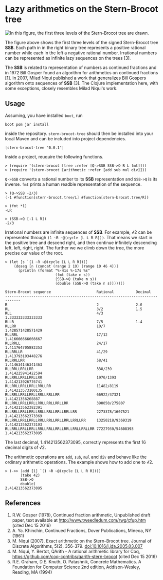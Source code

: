 # Lazy arithmetics on the Stern-Brocot tree
![In this figure, the first three levels of the Stern-Brocot tree are drawn.](https://raw.githubusercontent.com/timrichardt/stern-brocot-tree/master/resources/first_three_levels_of_SSB.png)

The figure above shows the first three levels of the signed Stern-Brocot
tree **SSB**. Each path in in the right binary tree represents a
positive rational number while each in the left a negative rational
number. Irrational numbers can be represented as infinite lazy sequences on
the trees [3]. 

The **SSB** is related to representation of numbers as continued
fractions and in 1972 Bill Gosper found an algorithm for arithmetics
on continued fractions [1]. In 2007, Milad Niqui published a work that
generalizes Bill Gospers algorithm onto sequences of **SSB** [3]. The
Clojure implementation here, with some exceptions, closely resembles
Milad Niqui's work.

## Usage
Assuming, you have installed `boot`, run

```
boot pom jar install
```

inside the repository. `stern-brocot-tree` should then be installed into
your local Maven and can be included into project dependencies.

```
[stern-brocot-tree "0.0.1"]
```

Inside a project, reuquire the following functions.

```
> (require '(stern-brocot [tree :refer [Q->SSB SSB->Q R L fmt]]))
> (require '(stern-brocot [arithmetic :refer [add sub mul div]]))
```

`Q->SSB` converts a rational number to its **SSB** representation and
`SSB->Q` is its inverse. `fmt` prints a human readble representation of
the sequence.

```
> (Q->SSB -2/3)
(-1 #function[stern-brocot.tree/L] #function[stern-brocot.tree/R])

> (fmt *1)
-LR

> (SSB->Q [-1 L R])
-2/3
```

Irrational numbers are infinite sequences of **SSB**. For example, √2
can be represented through `(1 ~R ~@(cycle [L L R R]))`. That means we
start in the positive tree and descend right, and then continue
infinitely descending left, left, right, right. The further we we climb
down the tree, the more precise our value of the root.

```
> (let [s `(1 ~R ~@(cycle [L L R R]))]
    (doseq [n (concat (range 2 10) (range 10 46 4))]
      (println (format "%-41s %-17s %s"
                       (fmt (take n s))
                       (SSB->Q (take n s))
                       (double (SSB->Q (take n s)))))))

Stern-Brocot sequence                     Rational          Decimal
-----------------------------------------------------------------------------
R                                         2                 2.0
RL                                        3/2               1.5
RLL                                       4/3               1.333333333333333
RLLR                                      7/5               1.4
RLLRR                                     10/7              1.428571428571429
RLLRRL                                    17/12             1.416666666666667
RLLRRLL                                   24/17             1.411764705882353
RLLRRLLR                                  41/29             1.413793103448276
RLLRRLLRR                                 58/41             1.414634146341463
RLLRRLLRRLLRR                             338/239           1.414225941422594
RLLRRLLRRLLRRLLRR                         1970/1393         1.414213926776741
RLLRRLLRRLLRRLLRRLLRR                     11482/8119        1.414213573100135
RLLRRLLRRLLRRLLRRLLRRLLRR                 66922/47321       1.41421356268887
RLLRRLLRRLLRRLLRRLLRRLLRRLLRR             390050/275807     1.414213562382391
RLLRRLLRRLLRRLLRRLLRRLLRRLLRRLLRR         2273378/1607521   1.414213562373369
RLLRRLLRRLLRRLLRRLLRRLLRRLLRRLLRRLLRR     13250218/9369319  1.414213562373103
RLLRRLLRRLLRRLLRRLLRRLLRRLLRRLLRRLLRRLLRR 77227930/54608393 1.414213562373095
```

The last decimal, 1.414213562373095, correctly represents the first 16
decimal digits of √2.

The arithmetic operations are `add`, `sub`, `mul` and `div` and behave
like the ordinary arithmetic operations. The example shows how to add
one to √2.

```
> (->> (add [1] `(1 ~R ~@(cycle [L L R R])))
       (take 42)
       SSB->Q
       double)
2.414213562373095
```

## References
1. R.W. Gosper (1978), Continued fraction arithmetic, Unpublished draft
   paper, text available at  http://www.tweedledum.com/rwg/cfup.htm (cited
   Dec 15 2016)
2. A. Ya. Khinchin, Continued Fractions, Dover Publications, Mineoa, NY (1961)
3. M. Niqui (2007). Exact arithmetic on the Stern–Brocot tree. Journal
   of Discrete Algorithms, 5(2),
   356-379.
   [doi:10.1016/j.jda.2005.03.007](http://dx.doi.org/10.1016/j.jda.2005.03.007)
4. M. Niqui, Y. Bertot, QArith - A rational arithmetic library for Coq,
   https://github.com/coq-contribs/qarith-stern-brocot (cited Dec 15
   2016)
5. R.E. Graham, D.E. Knuth, O. Patashnik, Concrete Mathematics. A
   Foundation for Computer Science 2nd edition, Addison-Wesley, Reading,
   MA (1994)
